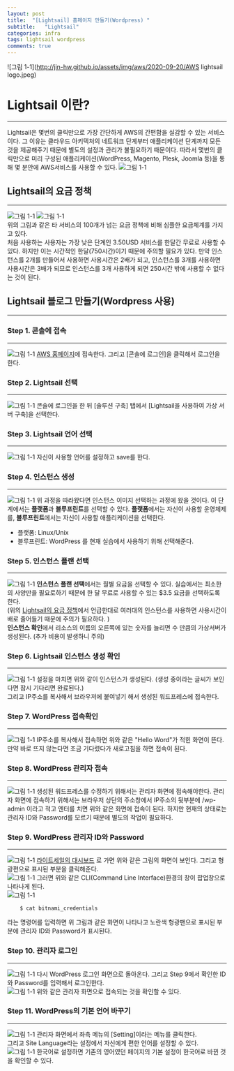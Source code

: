 ```yaml
---
layout: post
title:  "[Lightsail] 홈페이지 만들기(Wordpress) "
subtitle:   "Lightsail"
categories: infra
tags: lightsail wordpress
comments: true
---
```

  ![그림 1-1](http://jin-hw.github.io/assets/img/aws/2020-09-20/AWS lightsail logo.jpeg)

# Lightsail 이란?
---
Lightsail은 몇번의 클릭만으로 가장 간단하게 AWS의 간편함을 실감할 수 있는 서비스이다. 그 이유는 클라우드 아키텍처의 네트워크 단계부터 애플리케이션 단계까지 모든 것을 제공해주기 때문에 별도의 설정과 관리가 불필요하기 때문이다.  따라서 몇번의 클릭만으로 미리 구성된 애플리케이션(WordPress, Magento, Plesk, Joomla 등)을 통해 몇 분안에 AWS서비스를 사용할 수 있다. 
 ![그림 1-1](http://jin-hw.github.io/assets/img/aws/2020-09-20/2-1.PNG) 


## Lightsail의 요금 정책
---
 ![그림 1-1](http://jin-hw.github.io/assets/img/aws/2020-09-20/2-2.PNG)
 ![그림 1-1](http://jin-hw.github.io/assets/img/aws/2020-09-20/2-3.PNG)  
위의 그림과 같은 타 서비스의 100개가 넘는 요금 정책에 비해 심플한 요금체계를 가지고 있다.  
처음 사용하는 사용자는 가장 낮은 단계인 3.50USD 서비스를 한달간 무료로 사용할 수 있다. 하지만 이는 시간적인 한달(750시간)이기 때문에 주의할 필요가 있다. 만약 인스턴스를 2개를 만들어서 사용하면 사용시간은 2배가 되고, 인스턴스를 3개를 사용하면 사용시간은 3배가 되므로 인스턴스를 3개 사용하게 되면 250시간 밖에 사용할 수 없다는 것이 된다.

## Lightsail 블로그 만들기(Wordpress 사용)
---

### Step 1. 콘솔에 접속
---
 ![그림 1-1](http://jin-hw.github.io/assets/img/aws/2020-09-20/1-0.PNG)
[AWS 홈페이지](https://aws.amazon.com/)에 접속한다. 그리고 [콘솔에 로그인]을 클릭해서 로그인을 한다.    

### Step 2. Lightsail 선택
---
 ![그림 1-1](http://jin-hw.github.io/assets/img/aws/2020-09-20/1-1.PNG)
콘솔에 로그인을 한 뒤 [솔루션 구축] 탭에서 [Lightsail을 사용하여 가상 서버 구축]을 선택한다.  


### Step 3. Lightsail 언어 선택
---
 ![그림 1-1](http://jin-hw.github.io/assets/img/aws/2020-09-20/1-2.PNG)
자신이 사용할 언어를 설정하고 save를 한다.  

### Step 4. 인스턴스 생성
---
 ![그림 1-1](http://jin-hw.github.io/assets/img/aws/2020-09-20/1-3.PNG)
위 과정을 따라왔다면 인스턴스 이미지 선택하는 과정에 왔을 것이다. 이 단계에서는 **플랫폼**과 **블루프린트**를 선택할 수 있다. **플랫폼**에서는 자신이 사용할 운영체제를, **블루프린트**에서는 자신이 사용할 애플리케이션을 선택한다.  
* 플랫폼: Linux/Unix  
* 블루프린트: WordPress 를 현재 실습에서 사용하기 위해 선택해준다.  

### Step 5. 인스턴스 플랜 선택
---
 ![그림 1-1](http://jin-hw.github.io/assets/img/aws/2020-09-20/1-4.PNG)
**인스턴스 플랜 선택**에서는 월별 요금을 선택할 수 있다. 실습에서는 최소한의 사양만을 필요로하기 때문에 한 달 무료로 사용할 수 있는 $3.5 요금을 선택하도록 한다.  
(위의 [Lightsail의 요금 정책](#Lightsail의-요금-정책)에서 언급한대로 여러대의 인스턴스를 사용하면 사용시간이 배로 줄어들기 때문에 주의가 필요하다. )  
**인스턴스 확인**에서 리소스의 이름의 오른쪽에 있는 숫자를 늘리면 수 만큼의 가상서버가 생성된다. (추가 비용이 발생하니 주의)  

### Step 6. Lightsail 인스턴스 생성 확인
---
 ![그림 1-1](http://jin-hw.github.io/assets/img/aws/2020-09-20/1-14.PNG)
설정을 마치면 위와 같이 인스턴스가 생성된다. (생성 중이라는 글씨가 보인다면 잠시 기다리면 완료된다.)  
그리고 IP주소를 복사해서 브라우저에 붙여넣기 해서 생성된 워드프레스에 접속한다.  

### Step 7. WordPress 접속확인
---
 ![그림 1-1](http://jin-hw.github.io/assets/img/aws/2020-09-20/1-5.PNG)
IP주소를 복사해서 접속하면 위와 같은 "Hello Word"가 적힌 화면이 뜬다. 만약 바로 뜨지 않는다면 조금 기다렸다가 새로고침을 하면 접속이 된다.  

### Step 8. WordPress 관리자 접속
---
 ![그림 1-1](http://jin-hw.github.io/assets/img/aws/2020-09-20/1-6.PNG)
생성된 워드프레스를 수정하기 위해서는 관리자 화면에 접속해야한다. 관리자 화면에 접속하기 위해서는 브라우저 상단의 주소창에서 IP주소의 뒷부분에 /wp-admin 이라고 적고 엔터를 치면 위와 같은 화면에 접속이 된다. 하지만 현재의 상태로는 관리자 ID와 Password를 모르기 때문에 별도의 작업이 필요하다.  

### Step 9. WordPress 관리자 ID와 Password
---
 ![그림 1-1](http://jin-hw.github.io/assets/img/aws/2020-09-20/1-7.PNG)
[라이트세일의 대시보드](https://lightsail.aws.amazon.com/ls/webapp/home/instances) 로 가면 위와 같은 그림의 화면이 보인다. 그리고 형광편으로 표시된 부분을 클릭해준다.  
 ![그림 1-1](http://jin-hw.github.io/assets/img/aws/2020-09-20/1-8.PNG)
그러면 위와 같은 CLI(Command Line Interface)환경의 창이 팝업창으로 나타나게 된다.  
 ![그림 1-1](http://jin-hw.github.io/assets/img/aws/2020-09-20/1-9.PNG)
```git 
	$ cat bitnami_credentials
```
라는 명령어를 입력하면 위 그림과 같은 화면이 나타나고 노란색 형광팬으로 표시된 부분에 관리자 ID와 Password가 표시된다.  

### Step 10. 관리자 로그인
---
 ![그림 1-1](http://jin-hw.github.io/assets/img/aws/2020-09-20/1-10.PNG)
다시 WordPress 로그인 화면으로 돌아온다. 그리고 Step 9에서 확인한 ID와 Password를 입력해서 로그인한다.  
 ![그림 1-1](http://jin-hw.github.io/assets/img/aws/2020-09-20/1-11.PNG)
위와 같은 관리자 화면으로 접속되는 것을 확인할 수 있다.  

### Step 11. WordPress의 기본 언어 바꾸기
---
 ![그림 1-1](http://jin-hw.github.io/assets/img/aws/2020-09-20/1-12.PNG)
관리자 화면에서 좌측 메뉴의 [Setting]이라는 메뉴를 클릭한다.  
그리고 Site Language라는 설정에서 자신에게 편한 언어를 설정할 수 있다.  
 ![그림 1-1](http://jin-hw.github.io/assets/img/aws/2020-09-20/1-13.PNG)
한국어로 설정하면 기존의 영어였던 페이지의 기본 설정이 한국어로 바뀐 것을 확인할 수 있다.
